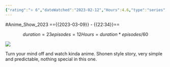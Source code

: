 ```yaml
---
{"rating":"⭐ 6","dateWatched":"2023-02-12","Hours":4.6,"type":"series","subType":"series","title":"Eiyuu-ou, Bu wo Kiwameru Tame Tenseisu: Soshite, Sekai Saikyou no Minarai Kishi♀","englishTitle":"Reborn to Master the Blade: From Hero-King to Extraordinary Squire ♀","year":2023,"dataSource":"MALAPI","url":"https://myanimelist.net/anime/50481/Eiyuu-ou_Bu_wo_Kiwameru_Tame_Tenseisu__Soshite_Sekai_Saikyou_no_Minarai_Kishi♀","id":50481,"genres":["Action","Fantasy"],"studios":["Studio Comet"],"episodes":12,"duration":"23 min per ep","onlineRating":6.96,"actors":null,"image":"https://cdn.myanimelist.net/images/anime/1044/129594.jpg","released":true,"streamingServices":["Crunchyroll","Aniplus TV","Bahamut Anime Crazy","Bilibili Global","CatchPlay","Laftel","MeWatch","Muse Asia"],"airing":true,"airedFrom":"10/01/2023","airedTo":"01/01/1970","watched":false,"lastWatched":"","personalRating":0,"tags":["mediaDB/tv/series"],"dg-publish":true,"permalink":"/media-db/series/eiyuu-ou-bu-wo-kiwameru-tame-tenseisu-soshite-sekai-saikyou-no-minarai-kishi-2023/","dgPassFrontmatter":true,"noteIcon":"1","created":"2023-11-14T21:08:36.245+05:30","updated":"2023-12-14T22:38:16.215+05:30"}
---
```


#Anime_Show_2023 
=={{2023-03-09}} - {{22:34}}==
```math
duration = 23
episodes = 12
Hours = duration * episodes / 60
```
<img src="https://cdn.myanimelist.net/images/anime/1044/129594.jpg">

Turn your mind off and watch kinda anime. Shonen style story, very simple and predictable, nothing special in this one.